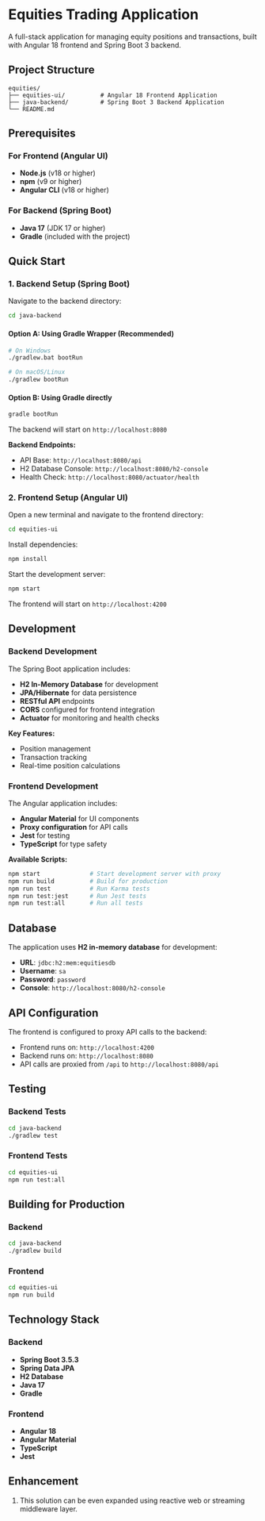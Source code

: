 # Equities Trading Application

A full-stack application for managing equity positions and transactions, built with Angular 18 frontend and Spring Boot 3 backend.

## Project Structure

```
equities/
├── equities-ui/          # Angular 18 Frontend Application
├── java-backend/         # Spring Boot 3 Backend Application
└── README.md
```

## Prerequisites

### For Frontend (Angular UI)
- **Node.js** (v18 or higher)
- **npm** (v9 or higher)
- **Angular CLI** (v18 or higher)

### For Backend (Spring Boot)
- **Java 17** (JDK 17 or higher)
- **Gradle** (included with the project)

## Quick Start

### 1. Backend Setup (Spring Boot)

Navigate to the backend directory:
```bash
cd java-backend
```

#### Option A: Using Gradle Wrapper (Recommended)
```bash
# On Windows
./gradlew.bat bootRun

# On macOS/Linux
./gradlew bootRun
```

#### Option B: Using Gradle directly
```bash
gradle bootRun
```

The backend will start on `http://localhost:8080`

**Backend Endpoints:**
- API Base: `http://localhost:8080/api`
- H2 Database Console: `http://localhost:8080/h2-console`
- Health Check: `http://localhost:8080/actuator/health`

### 2. Frontend Setup (Angular UI)

Open a new terminal and navigate to the frontend directory:
```bash
cd equities-ui
```

Install dependencies:
```bash
npm install
```

Start the development server:
```bash
npm start
```

The frontend will start on `http://localhost:4200`

## Development

### Backend Development

The Spring Boot application includes:
- **H2 In-Memory Database** for development
- **JPA/Hibernate** for data persistence
- **RESTful API** endpoints
- **CORS** configured for frontend integration
- **Actuator** for monitoring and health checks

**Key Features:**
- Position management
- Transaction tracking
- Real-time position calculations

### Frontend Development

The Angular application includes:
- **Angular Material** for UI components
- **Proxy configuration** for API calls
- **Jest** for testing
- **TypeScript** for type safety

**Available Scripts:**
```bash
npm start              # Start development server with proxy
npm run build          # Build for production
npm run test           # Run Karma tests
npm run test:jest      # Run Jest tests
npm run test:all       # Run all tests
```

## Database

The application uses **H2 in-memory database** for development:
- **URL**: `jdbc:h2:mem:equitiesdb`
- **Username**: `sa`
- **Password**: `password`
- **Console**: `http://localhost:8080/h2-console`

## API Configuration

The frontend is configured to proxy API calls to the backend:
- Frontend runs on: `http://localhost:4200`
- Backend runs on: `http://localhost:8080`
- API calls are proxied from `/api` to `http://localhost:8080/api`

## Testing

### Backend Tests
```bash
cd java-backend
./gradlew test
```

### Frontend Tests
```bash
cd equities-ui
npm run test:all
```

## Building for Production

### Backend
```bash
cd java-backend
./gradlew build
```

### Frontend
```bash
cd equities-ui
npm run build
```

## Technology Stack

### Backend
- **Spring Boot 3.5.3**
- **Spring Data JPA**
- **H2 Database**
- **Java 17**
- **Gradle**

### Frontend
- **Angular 18**
- **Angular Material**
- **TypeScript**
- **Jest**

## Enhancement

1. This solution can be even expanded using reactive web or streaming middleware layer.

